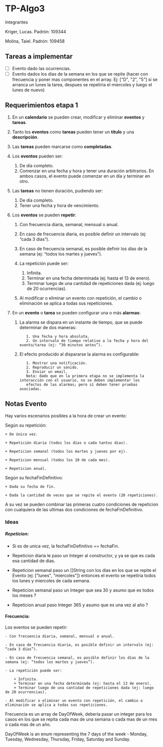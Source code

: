 # TP-Algo3

Integrantes
  
Kriger, Lucas. Padrón: 109344

Molina, Taiel. Padrón: 109458

## Tareas a implementar

- [ ] Evento dado las ocurrencias.
- [ ] Evento dados los dias de la semana en los que se repite (hacer con frecuencia y poner mas componentes en el array. Ej:
    ["D", "2", "5"] si se arranca un lunes la tarea, despues se repetiria el miercoles y luego el lunes de nuevo)

## Requerimientos etapa 1

1. En un **calendario** se pueden crear, modificar y eliminar **eventos** y **tareas**.
2. Tanto los **eventos** como **tareas** pueden tener un **título** y una **descripción**.
3. Las **tareas** pueden marcarse como **completadas**.
4. Los **eventos** pueden ser:
      1. De día completo.
      2. Comenzar en una fecha y hora y tener una duración arbitrarios.
      En ambos casos, el evento puede comenzar en un día y terminar en otro.

5. Las **tareas** no tienen duración, pudiendo ser:
      1. De día completo.
      2. Tener una fecha y hora de vencimiento.
6. Los **eventos** se pueden **repetir**:
      1. Con frecuencia diaria, semanal, mensual o anual.
      2. En caso de frecuencia diaria, es posible definir un intervalo (ej: “cada 3 días”).
      3. En caso de frecuencia semanal, es posible definir los días de la semana (ej: “todos los martes y jueves”).
      4. La repetición puede ser:
         1. Infinita.
         2. Terminar en una fecha determinada (ej: hasta el 13 de enero).
         3. Terminar luego de una cantidad de repeticiones dada (ej: luego de 20 ocurrencias).
            
      5. Al modificar o eliminar un evento con repetición, el cambio o eliminación se aplica a todas sus repeticiones.
7. En un **evento** o **tarea** se pueden configurar una o más **alarmas**:
      1. La alarma se dispara en un instante de tiempo, que se puede determinar de dos maneras:

                1. Una fecha y hora absoluta.
                2. Un intervalo de tiempo relativo a la fecha y hora del evento/tarea (ej: “30 minutos antes”).
      2. El efecto producido al dispararse la alarma es configurable:

                1. Mostrar una notificación.
                2. Reproducir un sonido.
                3. Enviar un email.
                Nota: dado que en la primera etapa no se implementa la interacción con el usuario, no se deben implementar los 
                efectos de las alarmas; pero sí deben tener pruebas asociadas.
                
                
## Notas Evento

Hay varios escenarios posibles a la hora de crear un evento:

Según su repetición:

    + De única vez.
    
    + Repetición diaria (todos los días o cada tantos dias).
    
    + Repeticion semanal (todos los martes y jueves por ej).
    
    + Repeticion mensual (todos los 10 de cada mes).
    
    + Repeticion anual.

Según su fechaFinDefinitivo:

    + Dada su fecha de fin.
    
    + Dada la cantidad de veces que se repite el evento (20 repeticiones).
    
A su vez se pueden combinar las primeras cuatro condiciones de repeticion con cualquiera de las ultimas dos condiciones de fechaFinDefinitivo.

### Ideas

##### Repeticion:


- Si es de unica vez, la fechaFinDefinitivo == fechaFin.

- Repeticion diaria le paso un Integer al constructor, y ya se que es cada esa cantidad de dias.

- Repeticion semanal paso un []String con los días en los que se repite el Evento (ej: ["lunes", "miercoles"]) entonces el evento se repetiria todos los lunes y miercoles de cada semana.

- Repeticion semanal paso un Integer que sea 30 y asumo que es todos los meses ?

- Repeticion anual paso Integer 365 y asumo que es una vez al año ? 


#### Frecuencia:

Los eventos se pueden repetir:

    - Con frecuencia diaria, semanal, mensual o anual.
    
    - En caso de frecuencia diaria, es posible definir un intervalo (ej: “cada 3 días”).
    
    - En caso de frecuencia semanal, es posible definir los días de la semana (ej: “todos los martes y jueves”).
    
    - La repetición puede ser:
    
        + Infinita.
        + Terminar en una fecha determinada (ej: hasta el 13 de enero).
        + Terminar luego de una cantidad de repeticiones dada (ej: luego de 20 ocurrencias).
        
    - Al modificar o eliminar un evento con repetición, el cambio o eliminación se aplica a todas sus repeticiones.


Frecuencia es un array de DayOfWeek, deberia pasar un integer para los casos en los que se repita cada mas de una semana o cada mas de un mes o cada mas de un año.



DayOfWeek is an enum representing the 7 days of the week - Monday, Tuesday, Wednesday, Thursday, Friday, Saturday and Sunday.



